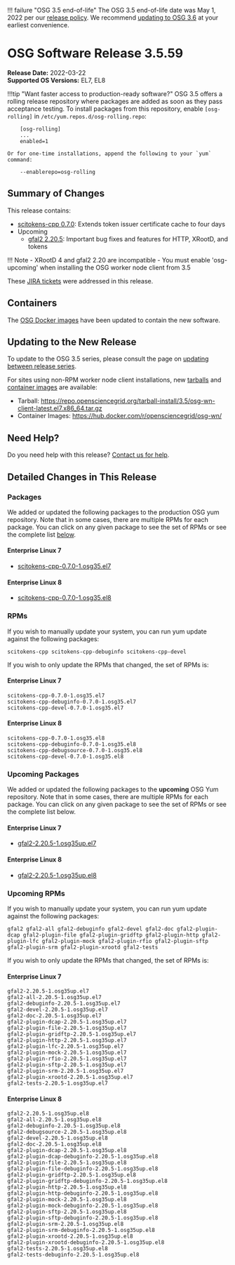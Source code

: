 !!! failure "OSG 3.5 end-of-life"
    The OSG 3.5 end-of-life date was May 1, 2022 per our
    [release policy](https://osg-htc.org/technology/policy/release-series/).
    We recommend
    [updating to OSG 3.6](../updating-to-osg-36.md)
    at your earliest convenience.

OSG Software Release 3.5.59
===========================

**Release Date:** 2022-03-22  
**Supported OS Versions:** EL7, EL8

!!!tip "Want faster access to production-ready software?"
    OSG 3.5 offers a rolling release repository where packages are added as soon as they pass acceptance testing.
    To install packages from this repository, enable `[osg-rolling]` in `/etc/yum.repos.d/osg-rolling.repo`:

        [osg-rolling]
        ...
        enabled=1

    Or for one-time installations, append the following to your `yum` command:

        --enablerepo=osg-rolling

Summary of Changes
------------------

This release contains:

-   [scitokens-cpp 0.7.0](https://github.com/scitokens/scitokens-cpp/releases/tag/v0.7.0): Extends token issuer certificate cache to four days
-   Upcoming
    -   [gfal2 2.20.5](https://gitlab.cern.ch/dmc/gfal2/-/blob/2.20.x/RELEASE-NOTES): Important bug fixes and features for HTTP, XRootD, and tokens

!!! Note
    -   XRootD 4 and gfal2 2.20 are incompatible
    -   You must enable 'osg-upcoming' when installing the OSG worker node client from 3.5

These
[JIRA tickets](https://opensciencegrid.atlassian.net/issues/?jql=project%20%3D%20SOFTWARE%20AND%20fixVersion%20in%20(3.5.59%2C3.5.59-upcoming)%20ORDER%20BY%20priority%20DESC%2C%20key%20DESC)
were addressed in this release.

Containers
----------

The [OSG Docker images](https://hub.docker.com/u/opensciencegrid/) have been updated to contain the new software.

Updating to the New Release
---------------------------

To update to the OSG 3.5 series, please consult the page on
[updating between release series](../updating-to-osg-35.md).

For sites using non-RPM worker node client installations, new [tarballs](../../worker-node/install-wn-tarball.md) and
[container images](../../worker-node/using-wn-containers.md) are available:

- Tarball: <https://repo.opensciencegrid.org/tarball-install/3.5/osg-wn-client-latest.el7.x86_64.tar.gz>
- Container Images: <https://hub.docker.com/r/opensciencegrid/osg-wn/>

Need Help?
----------

Do you need help with this release? [Contact us for help](../../common/help.md).

Detailed Changes in This Release
--------------------------------

### Packages

We added or updated the following packages to the production OSG yum repository.
Note that in some cases, there are multiple RPMs for each package.
You can click on any given package to see the set of RPMs or see the complete list [below](#rpms).

#### Enterprise Linux 7

-   [scitokens-cpp-0.7.0-1.osg35.el7](https://koji.chtc.wisc.edu/koji/search?match=glob&type=build&terms=scitokens-cpp-0.7.0-1.osg35.el7)

#### Enterprise Linux 8

-   [scitokens-cpp-0.7.0-1.osg35.el8](https://koji.chtc.wisc.edu/koji/search?match=glob&type=build&terms=scitokens-cpp-0.7.0-1.osg35.el8)

### RPMs

If you wish to manually update your system, you can run yum update against the following packages:

    scitokens-cpp scitokens-cpp-debuginfo scitokens-cpp-devel 

If you wish to only update the RPMs that changed, the set of RPMs is:

#### Enterprise Linux 7

``` file
scitokens-cpp-0.7.0-1.osg35.el7
scitokens-cpp-debuginfo-0.7.0-1.osg35.el7
scitokens-cpp-devel-0.7.0-1.osg35.el7
```

#### Enterprise Linux 8

``` file
scitokens-cpp-0.7.0-1.osg35.el8
scitokens-cpp-debuginfo-0.7.0-1.osg35.el8
scitokens-cpp-debugsource-0.7.0-1.osg35.el8
scitokens-cpp-devel-0.7.0-1.osg35.el8
```

### Upcoming Packages

We added or updated the following packages to the **upcoming** OSG Yum repository.
Note that in some cases, there are multiple RPMs for each package.
You can click on any given package to see the set of RPMs or see the complete list below.

#### Enterprise Linux 7

-   [gfal2-2.20.5-1.osg35up.el7](https://koji.chtc.wisc.edu/koji/search?match=glob&type=build&terms=gfal2-2.20.5-1.osg35up.el7)

#### Enterprise Linux 8

-   [gfal2-2.20.5-1.osg35up.el8](https://koji.chtc.wisc.edu/koji/search?match=glob&type=build&terms=gfal2-2.20.5-1.osg35up.el8)

### Upcoming RPMs

If you wish to manually update your system, you can run yum update against the following packages:

    gfal2 gfal2-all gfal2-debuginfo gfal2-devel gfal2-doc gfal2-plugin-dcap gfal2-plugin-file gfal2-plugin-gridftp gfal2-plugin-http gfal2-plugin-lfc gfal2-plugin-mock gfal2-plugin-rfio gfal2-plugin-sftp gfal2-plugin-srm gfal2-plugin-xrootd gfal2-tests 

If you wish to only update the RPMs that changed, the set of RPMs is:

#### Enterprise Linux 7

``` file
gfal2-2.20.5-1.osg35up.el7
gfal2-all-2.20.5-1.osg35up.el7
gfal2-debuginfo-2.20.5-1.osg35up.el7
gfal2-devel-2.20.5-1.osg35up.el7
gfal2-doc-2.20.5-1.osg35up.el7
gfal2-plugin-dcap-2.20.5-1.osg35up.el7
gfal2-plugin-file-2.20.5-1.osg35up.el7
gfal2-plugin-gridftp-2.20.5-1.osg35up.el7
gfal2-plugin-http-2.20.5-1.osg35up.el7
gfal2-plugin-lfc-2.20.5-1.osg35up.el7
gfal2-plugin-mock-2.20.5-1.osg35up.el7
gfal2-plugin-rfio-2.20.5-1.osg35up.el7
gfal2-plugin-sftp-2.20.5-1.osg35up.el7
gfal2-plugin-srm-2.20.5-1.osg35up.el7
gfal2-plugin-xrootd-2.20.5-1.osg35up.el7
gfal2-tests-2.20.5-1.osg35up.el7
```

#### Enterprise Linux 8

``` file
gfal2-2.20.5-1.osg35up.el8
gfal2-all-2.20.5-1.osg35up.el8
gfal2-debuginfo-2.20.5-1.osg35up.el8
gfal2-debugsource-2.20.5-1.osg35up.el8
gfal2-devel-2.20.5-1.osg35up.el8
gfal2-doc-2.20.5-1.osg35up.el8
gfal2-plugin-dcap-2.20.5-1.osg35up.el8
gfal2-plugin-dcap-debuginfo-2.20.5-1.osg35up.el8
gfal2-plugin-file-2.20.5-1.osg35up.el8
gfal2-plugin-file-debuginfo-2.20.5-1.osg35up.el8
gfal2-plugin-gridftp-2.20.5-1.osg35up.el8
gfal2-plugin-gridftp-debuginfo-2.20.5-1.osg35up.el8
gfal2-plugin-http-2.20.5-1.osg35up.el8
gfal2-plugin-http-debuginfo-2.20.5-1.osg35up.el8
gfal2-plugin-mock-2.20.5-1.osg35up.el8
gfal2-plugin-mock-debuginfo-2.20.5-1.osg35up.el8
gfal2-plugin-sftp-2.20.5-1.osg35up.el8
gfal2-plugin-sftp-debuginfo-2.20.5-1.osg35up.el8
gfal2-plugin-srm-2.20.5-1.osg35up.el8
gfal2-plugin-srm-debuginfo-2.20.5-1.osg35up.el8
gfal2-plugin-xrootd-2.20.5-1.osg35up.el8
gfal2-plugin-xrootd-debuginfo-2.20.5-1.osg35up.el8
gfal2-tests-2.20.5-1.osg35up.el8
gfal2-tests-debuginfo-2.20.5-1.osg35up.el8
```
